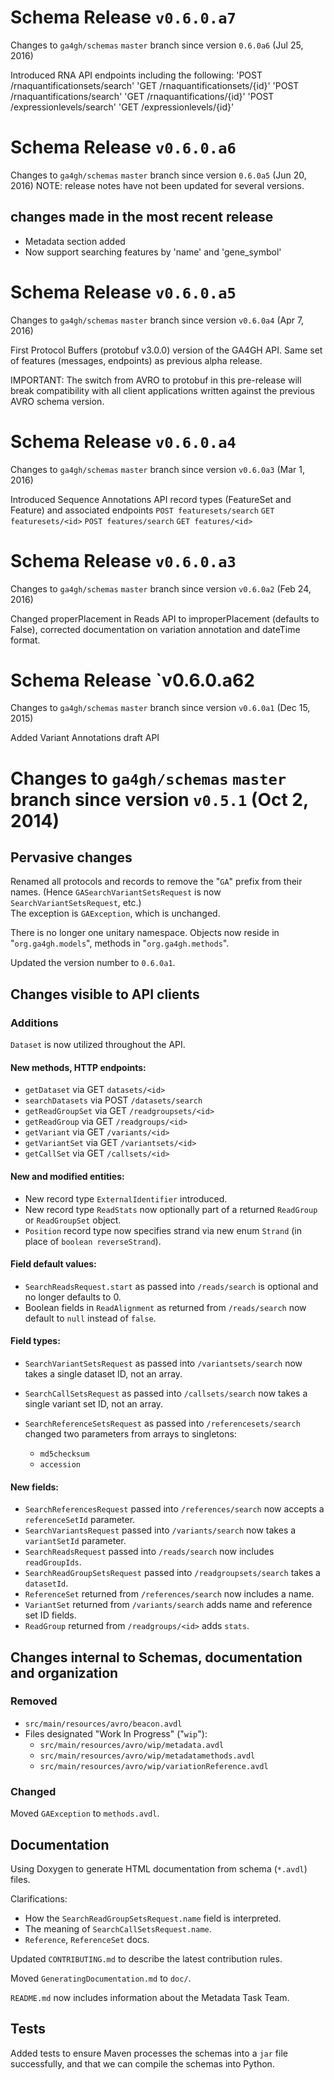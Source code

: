 # Schema Release `v0.6.0.a7` 

Changes to `ga4gh/schemas` `master` branch since version `0.6.0a6` (Jul 25, 2016)

Introduced RNA API endpoints including the following:
'POST /rnaquantificationsets/search'
'GET /rnaquantificationsets/{id}'
'POST /rnaquantifications/search'
'GET /rnaquantifications/{id}'
'POST /expressionlevels/search'
'GET /expressionlevels/{id}'

# Schema Release `v0.6.0.a6` 

Changes to `ga4gh/schemas` `master` branch since version `0.6.0a5` (Jun 20, 2016)
NOTE: release notes have not been updated for several versions. 

## changes made in the most recent release

* Metadata section added
* Now support searching features by 'name' and 'gene_symbol' 


# Schema Release `v0.6.0.a5`

Changes to `ga4gh/schemas` `master` branch since version `v0.6.0a4` (Apr 7, 2016)

First Protocol Buffers (protobuf v3.0.0) version of the GA4GH API. 
Same set of features (messages, endpoints) as previous alpha release.

IMPORTANT: The switch from AVRO to protobuf in this pre-release will 
break compatibility with all client applications written against the 
previous AVRO schema version.


# Schema Release `v0.6.0.a4`

Changes to `ga4gh/schemas` `master` branch since version `v0.6.0a3` (Mar 1, 2016)

Introduced Sequence Annotations API record types (FeatureSet and Feature) 
and associated endpoints 
`POST featuresets/search`
`GET featuresets/<id>`
`POST features/search`
`GET features/<id>`


# Schema Release `v0.6.0.a3`

Changes to `ga4gh/schemas` `master` branch since version `v0.6.0a2` (Feb 24, 2016)

Changed properPlacement in Reads API to improperPlacement (defaults to 
False), corrected documentation on variation annotation and dateTime format.


# Schema Release `v0.6.0.a62

Changes to `ga4gh/schemas` `master` branch since version `v0.6.0a1` (Dec 15, 2015)

Added Variant Annotations draft API


# Changes to `ga4gh/schemas` `master` branch since version `v0.5.1` (Oct 2, 2014)

## Pervasive changes

Renamed all protocols and records to remove the "`GA`" prefix from
their names.  (Hence `GASearchVariantSetsRequest` is now
`SearchVariantSetsRequest`, etc.)  
The exception is `GAException`, which is unchanged.

There is no longer one unitary namespace.  Objects now reside in
"`org.ga4gh.models`", methods in "`org.ga4gh.methods`".

Updated the version number to `0.6.0a1`.


## Changes visible to API clients

### Additions

`Dataset` is now utilized throughout the API.

#### New methods, HTTP endpoints:

* `getDataset` via GET `datasets/<id>`
* `searchDatasets` via POST `/datasets/search`
* `getReadGroupSet` via  GET `/readgroupsets/<id>`
* `getReadGroup` via GET `/readgroups/<id>`
* `getVariant` via GET `/variants/<id>`
* `getVariantSet` via GET `/variantsets/<id>`
* `getCallSet` via GET `/callsets/<id>`

#### New and modified entities:

* New record type `ExternalIdentifier` introduced.
* New record type `ReadStats` now optionally part of a returned `ReadGroup` or `ReadGroupSet` object.
* `Position` record type now specifies strand via new enum `Strand` (in place of `boolean reverseStrand`).

#### Field default values:

* `SearchReadsRequest.start` as passed into `/reads/search` is optional and no longer defaults to 0.
* Boolean fields in `ReadAlignment` as returned from `/reads/search` now default to `null` instead of `false`.

#### Field types:

* `SearchVariantSetsRequest` as passed into `/variantsets/search` now takes a single dataset ID, not an array.
* `SearchCallSetsRequest` as passed into `/callsets/search` now takes a single variant set ID, not an array.
* `SearchReferenceSetsRequest` as passed into `/referencesets/search` changed two parameters from arrays to
singletons:

    * `md5checksum`
    * `accession`

#### New fields:

* `SearchReferencesRequest` passed into `/references/search` now accepts a `referenceSetId` parameter.
* `SearchVariantsRequest` passed into `/variants/search` now takes a `variantSetId` parameter.
* `SearchReadsRequest` passed into `/reads/search` now includes `readGroupIds`.
* `SearchReadGroupSetsRequest` passed into `/readgroupsets/search` takes a `datasetId`.
* `ReferenceSet` returned from `/references/search` now includes a name.
* `VariantSet` returned from `/variants/search` adds name and reference set ID fields.
* `ReadGroup` returned from `/readgroups/<id>` adds `stats`.


## Changes internal to Schemas, documentation and organization

### Removed

* `src/main/resources/avro/beacon.avdl`
* Files designated "Work In Progress" ("`wip`"):
    * `src/main/resources/avro/wip/metadata.avdl`
    * `src/main/resources/avro/wip/metadatamethods.avdl`
    * `src/main/resources/avro/wip/variationReference.avdl`

### Changed

Moved `GAException` to `methods.avdl`.

## Documentation

Using Doxygen to generate HTML documentation from schema (`*.avdl`) files.

Clarifications:

* How the `SearchReadGroupSetsRequest.name` field is interpreted.
* The meaning of `SearchCallSetsRequest.name`.
* `Reference`, `ReferenceSet` docs.

Updated `CONTRIBUTING.md` to describe the latest contribution rules.

Moved `GeneratingDocumentation.md` to `doc/`.

`README.md` now includes information about the Metadata Task Team.

## Tests

Added tests to ensure Maven processes the schemas into a `jar` file
successfully, and that we can compile the schemas into Python.
